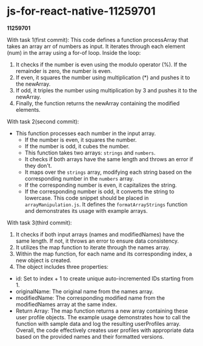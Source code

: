 # js-for-react-native-11259701
**11259701**

With task 1(first commit):
This code defines a function processArray that takes an array arr of numbers as input. It iterates through each element (num) in the array using a for-of loop. Inside the loop:
1.	It checks if the number is even using the modulo operator (%). If the remainder is zero, the number is even.
2.	If even, it squares the number using multiplication (*) and pushes it to the newArray.
3.	If odd, it triples the number using multiplication by 3 and pushes it to the newArray.
4.	Finally, the function returns the newArray containing the modified elements.

With task 2(second commit):
- This function processes each number in the input array.
    - If the number is even, it squares the number.
    - If the number is odd, it cubes the number.
    - This function takes two arrays: `strings` and `numbers`.
    - It checks if both arrays have the same length and throws an error if they don't.
    - It maps over the `strings` array, modifying each string based on the corresponding number in the `numbers` array.
    - If the corresponding number is even, it capitalizes the string.
    - If the corresponding number is odd, it converts the string to lowercase.
This code snippet should be placed in `arrayManipulation.js`. It defines the `formatArrayStrings` function and demonstrates its usage with example arrays.

With task 3(third commit):
1. It checks if both input arrays (names and modifiedNames) have the same length. If not, it throws an error to ensure data consistency.
2. It utilizes the map function to iterate through the names array.
3. Within the map function, for each name and its corresponding index, a new object is created.
4. The object includes three properties:
-	id: Set to index + 1 to create unique auto-incremented IDs starting from 1.
-	originalName: The original name from the names array.
-	modifiedName: The corresponding modified name from the modifiedNames array at the same index.
-	Return Array: The map function returns a new array containing these user profile objects.
The example usage demonstrates how to call the function with sample data and log the resulting userProfiles array.
Overall, the code effectively creates user profiles with appropriate data based on the provided names and their formatted versions.

